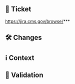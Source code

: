 ## 🎫 Ticket

https://jira.cms.gov/browse/***

## 🛠 Changes

<!-- What was added, updated, or removed in this PR? -->

## ℹ️ Context

<!-- Why were these changes made? Add background context suitable for a non-technical audience. -->

<!-- If any of the following security implications apply, this PR must not be merged without Stephen Walter's approval. Explain in this section and add @SJWalter11 as a reviewer.
  - Adds a new software dependency or dependencies.
  - Modifies or invalidates one or more of our security controls.
  - Stores or transmits data that was not stored or transmitted before.
  - Requires additional review of security implications for other reasons. -->

## 🧪 Validation

<!-- How were the changes verified? Did you fully test the acceptance criteria in the ticket? Provide reproducible testing instructions and screenshots if applicable. -->
